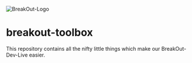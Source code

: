 ![BreakOut-Logo](https://static.break-out.org/breakout-logo.png "BreakOut")

# breakout-toolbox
This repository contains all the nifty little things which make our BreakOut-Dev-Live easier.


